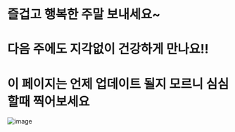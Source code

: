 # 즐겁고 행복한 주말 보내세요~  
# 다음 주에도 지각없이 건강하게 만나요!!  

# 이 페이지는 언제 업데이트 될지 모르니 심심할때 찍어보세요

![image](https://github.com/yellow-ai/js.github.io/assets/15371940/0ce5ae61-f1b6-4f2c-af48-4bcf5ce28e12)
